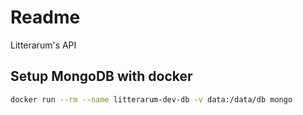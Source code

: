 # Readme

Litterarum's API

## Setup MongoDB with docker

``` sh
docker run --rm --name litterarum-dev-db -v data:/data/db mongo
```
